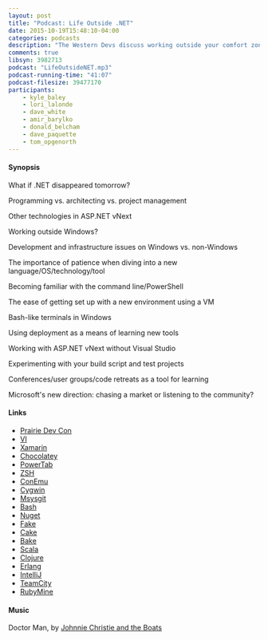 ```yaml
---
layout: post
title: "Podcast: Life Outside .NET"
date: 2015-10-19T15:48:10-04:00
categories: podcasts
description: "The Western Devs discuss working outside your comfort zone"
comments: true
libsyn: 3982713
podcast: "LifeOutsideNET.mp3"
podcast-running-time: "41:07"
podcast-filesize: 39477170
participants: 
    - kyle_baley
    - lori_lalonde
    - dave_white
    - amir_barylko
    - donald_belcham
    - dave_paquette
    - tom_opgenorth
---
```


#### Synopsis

What if .NET disappeared tomorrow?

Programming vs. architecting vs. project management

Other technologies in ASP.NET vNext

Working outside Windows?

Development and infrastructure issues on Windows vs. non-Windows

The importance of patience when diving into a new language/OS/technology/tool
  
Becoming familiar with the command line/PowerShell

The ease of getting set up with a new environment using a VM

Bash-like terminals in Windows

Using deployment as a means of learning new tools

Working with ASP.NET vNext without Visual Studio

Experimenting with your build script and test projects

Conferences/user groups/code retreats as a tool for learning

Microsoft's new direction: chasing a market or listening to the community?

#### Links
* [Prairie Dev Con](http://www.prairiedevcon.com/)
* [VI](http://www.vim.org/)
* [Xamarin](https://xamarin.com/)
* [Chocolatey](https://chocolatey.org/)
* [PowerTab](https://powertab.codeplex.com/)
* [ZSH](http://www.zsh.org/)
* [ConEmu](https://github.com/Maximus5/ConEmu)
* [Cygwin](https://www.cygwin.com/)
* [Msysgit](https://git-for-windows.github.io/)
* [Bash](https://en.wikipedia.org/wiki/Bash_(Unix_shell))
* [Nuget](https://www.nuget.org/)
* [Fake](http://fsharp.github.io/FAKE/)
* [Cake](https://github.com/cake-build/cake)
* [Bake](http://planete.inria.fr/software/bake/index.html)
* [Scala](http://www.scala-lang.org/)
* [Clojure](http://clojure.org/)
* [Erlang](http://www.erlang.org/)
* [IntelliJ](https://www.jetbrains.com/idea/)
* [TeamCity](https://www.jetbrains.com/teamcity/)
* [RubyMine](https://www.jetbrains.com/ruby/)

#### Music

Doctor Man, by [Johnnie Christie and the Boats](https://www.youtube.com/user/jwcchristie)


